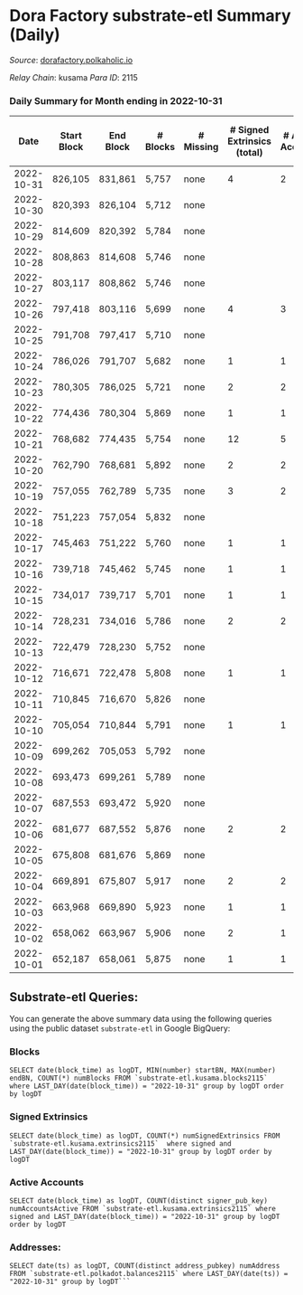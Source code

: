 # Dora Factory substrate-etl Summary (Daily)

_Source_: [dorafactory.polkaholic.io](https://dorafactory.polkaholic.io)

*Relay Chain*: kusama
*Para ID*: 2115



### Daily Summary for Month ending in 2022-10-31


| Date | Start Block | End Block | # Blocks | # Missing | # Signed Extrinsics (total) | # Active Accounts | # Addresses with Balances | # Events | # Transfers | # XCM Transfers In | # XCM Transfers Out |
| ---- | ----------- | --------- | -------- | --------- | --------------------------- | ----------------- | ------------------------- | -------- | ----------- | ------------------ | ------------------- |
| 2022-10-31 | 826,105 | 831,861 | 5,757 | none  | 4 | 2 | 373 | 11,546 | 4  |   |   |
| 2022-10-30 | 820,393 | 826,104 | 5,712 | none  |  |  | 373 | 11,427 |   |   |   |
| 2022-10-29 | 814,609 | 820,392 | 5,784 | none  |  |  |  | 11,571 |   |   |   |
| 2022-10-28 | 808,863 | 814,608 | 5,746 | none  |  |  |  | 11,495 |   |   |   |
| 2022-10-27 | 803,117 | 808,862 | 5,746 | none  |  |  |  | 11,495 |   |   |   |
| 2022-10-26 | 797,418 | 803,116 | 5,699 | none  | 4 | 3 | 373 | 11,429 | 4  |   |   |
| 2022-10-25 | 791,708 | 797,417 | 5,710 | none  |  |  | 373 | 11,424 |   |   |   |
| 2022-10-24 | 786,026 | 791,707 | 5,682 | none  | 1 | 1 |  | 11,374 | 1  |   |   |
| 2022-10-23 | 780,305 | 786,025 | 5,721 | none  | 2 | 2 |  | 11,459 | 2  |   |   |
| 2022-10-22 | 774,436 | 780,304 | 5,869 | none  | 1 | 1 | 373 | 11,748 | 1  |   |   |
| 2022-10-21 | 768,682 | 774,435 | 5,754 | none  | 12 | 5 |  | 11,581 | 2  |   |   |
| 2022-10-20 | 762,790 | 768,681 | 5,892 | none  | 2 | 2 | 372 | 11,798 | 1  |   |   |
| 2022-10-19 | 757,055 | 762,789 | 5,735 | none  | 3 | 2 |  | 11,487 |   |   |   |
| 2022-10-18 | 751,223 | 757,054 | 5,832 | none  |  |  |  | 11,667 |   |   |   |
| 2022-10-17 | 745,463 | 751,222 | 5,760 | none  | 1 | 1 |  | 11,529 | 1  |   |   |
| 2022-10-16 | 739,718 | 745,462 | 5,745 | none  | 1 | 1 | 371 | 11,500 | 1  |   |   |
| 2022-10-15 | 734,017 | 739,717 | 5,701 | none  | 1 | 1 | 371 | 11,411 | 1  |   |   |
| 2022-10-14 | 728,231 | 734,016 | 5,786 | none  | 2 | 2 | 371 | 11,587 | 2  |   |   |
| 2022-10-13 | 722,479 | 728,230 | 5,752 | none  |  |  |  | 11,507 |   |   |   |
| 2022-10-12 | 716,671 | 722,478 | 5,808 | none  | 1 | 1 | 371 | 11,625 | 1  |   |   |
| 2022-10-11 | 710,845 | 716,670 | 5,826 | none  |  |  | 371 | 11,656 |   |   |   |
| 2022-10-10 | 705,054 | 710,844 | 5,791 | none  | 1 | 1 | 371 | 11,591 | 1  |   |   |
| 2022-10-09 | 699,262 | 705,053 | 5,792 | none  |  |  | 371 | 11,587 |   |   |   |
| 2022-10-08 | 693,473 | 699,261 | 5,789 | none  |  |  | 371 | 11,581 |   |   |   |
| 2022-10-07 | 687,553 | 693,472 | 5,920 | none  |  |  | 371 | 11,844 |   |   |   |
| 2022-10-06 | 681,677 | 687,552 | 5,876 | none  | 2 | 2 | 371 | 11,767 | 2  |   |   |
| 2022-10-05 | 675,808 | 681,676 | 5,869 | none  |  |  | 371 | 11,741 |   |   |   |
| 2022-10-04 | 669,891 | 675,807 | 5,917 | none  | 2 | 2 | 371 | 11,849 | 2  |   |   |
| 2022-10-03 | 663,968 | 669,890 | 5,923 | none  | 1 | 1 |  | 11,856 | 1  |   |   |
| 2022-10-02 | 658,062 | 663,967 | 5,906 | none  | 2 | 1 |  | 11,827 | 2  |   |   |
| 2022-10-01 | 652,187 | 658,061 | 5,875 | none  | 1 | 1 |  | 11,759 | 1  |   |   |

## Substrate-etl Queries:
You can generate the above summary data using the following queries using the public dataset `substrate-etl` in Google BigQuery:


### Blocks
```
SELECT date(block_time) as logDT, MIN(number) startBN, MAX(number) endBN, COUNT(*) numBlocks FROM `substrate-etl.kusama.blocks2115`  where LAST_DAY(date(block_time)) = "2022-10-31" group by logDT order by logDT
```


### Signed Extrinsics
```
SELECT date(block_time) as logDT, COUNT(*) numSignedExtrinsics FROM `substrate-etl.kusama.extrinsics2115`  where signed and LAST_DAY(date(block_time)) = "2022-10-31" group by logDT order by logDT
```


### Active Accounts
```
SELECT date(block_time) as logDT, COUNT(distinct signer_pub_key) numAccountsActive FROM `substrate-etl.kusama.extrinsics2115` where signed and LAST_DAY(date(block_time)) = "2022-10-31" group by logDT order by logDT
```


### Addresses:
```
SELECT date(ts) as logDT, COUNT(distinct address_pubkey) numAddress FROM `substrate-etl.polkadot.balances2115` where LAST_DAY(date(ts)) = "2022-10-31" group by logDT```

